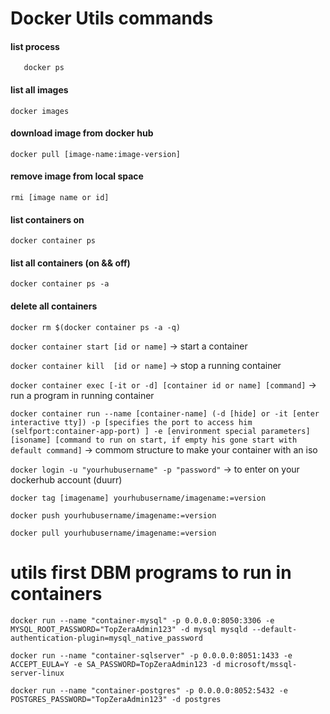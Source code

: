 # Docker Utils commands

#### list process
```shell 
   docker ps 
```
#### list all images 
```shell
docker images
``` 
#### download image from docker hub
```shell
docker pull [image-name:image-version]
``` 
#### remove image from local space
```shell 
rmi [image name or id]
```
#### list containers on
```shell
docker container ps
```
#### list all containers (on && off)
```docker container ps -a``` 

#### delete all containers
```docker rm $(docker container ps -a -q)``` 

```docker container start [id or name]``` -> start a container

```docker container kill  [id or name]``` -> stop a running container

```docker container exec [-it or -d] [container id or name] [command]``` -> run a program in running container

```docker container run --name [container-name] (-d [hide] or -it [enter interactive tty]) -p [specifies the port to access him (selfport:container-app-port) ] -e [environment special parameters] [isoname] [command to run on start, if empty his gone start with default command]``` -> commom structure to make your container with an iso
 
```docker login -u "yourhubusername" -p "password"``` -> to enter on your dockerhub account (duurr)

```docker tag [imagename] yourhubusername/imagename:=version```

```docker push yourhubusername/imagename:=version```

```docker pull yourhubusername/imagename:=version```

# utils first DBM programs to run in containers

```docker run --name "container-mysql" -p 0.0.0.0:8050:3306 -e MYSQL_ROOT_PASSWORD="TopZeraAdmin123" -d mysql mysqld --default-authentication-plugin=mysql_native_password```

```docker run --name "container-sqlserver" -p 0.0.0.0:8051:1433 -e ACCEPT_EULA=Y -e SA_PASSWORD=TopZeraAdmin123 -d microsoft/mssql-server-linux ```

```docker run --name "container-postgres" -p 0.0.0.0:8052:5432 -e POSTGRES_PASSWORD="TopZeraAdmin123" -d postgres```


